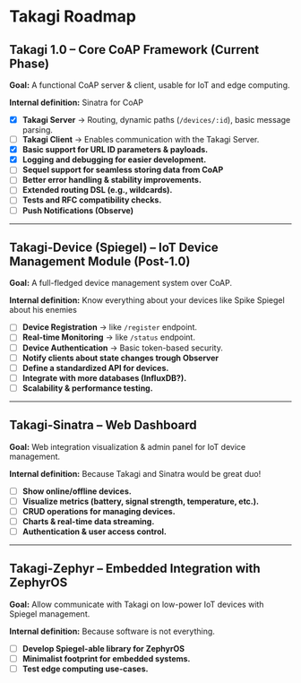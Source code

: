 # Takagi Roadmap

## Takagi 1.0 – Core CoAP Framework (Current Phase)
**Goal:** A functional CoAP server & client, usable for IoT and edge computing.

**Internal definition:** Sinatra for CoAP

- [x] **Takagi Server** → Routing, dynamic paths (`/devices/:id`), basic message parsing.
- [ ] **Takagi Client** → Enables communication with the Takagi Server.
- [x] **Basic support for URL ID parameters & payloads.**
- [x] **Logging and debugging for easier development.**
- [ ] **Sequel support for seamless storing data from CoAP**
- [ ] **Better error handling & stability improvements.**
- [ ] **Extended routing DSL (e.g., wildcards).**
- [ ] **Tests and RFC compatibility checks.**
- [ ] **Push Notifications (Observe)** 

---

## Takagi-Device (Spiegel) – IoT Device Management Module (Post-1.0)
**Goal:** A full-fledged device management system over CoAP.

**Internal definition:** Know everything about your devices like Spike Spiegel about his enemies

- [ ] **Device Registration** → like `/register` endpoint.
- [ ] **Real-time Monitoring** → like `/status` endpoint.
- [ ] **Device Authentication** → Basic token-based security.
- [ ] **Notify clients about state changes trough Observer**
- [ ] **Define a standardized API for devices.**
- [ ] **Integrate with more databases (InfluxDB?).**
- [ ] **Scalability & performance testing.**

---

## Takagi-Sinatra – Web Dashboard
**Goal:** Web integration visualization & admin panel for IoT device management.

**Internal definition:** Because Takagi and Sinatra would be great duo!

- [ ] **Show online/offline devices.**
- [ ] **Visualize metrics (battery, signal strength, temperature, etc.).**
- [ ] **CRUD operations for managing devices.**
- [ ] **Charts & real-time data streaming.**
- [ ] **Authentication & user access control.**

---

## Takagi-Zephyr – Embedded Integration with ZephyrOS
**Goal:** Allow communicate with Takagi on low-power IoT devices with Spiegel management.

**Internal definition:** Because software is not everything.

- [ ] **Develop Spiegel-able library for ZephyrOS**
- [ ] **Minimalist footprint for embedded systems.**
- [ ] **Test edge computing use-cases.**